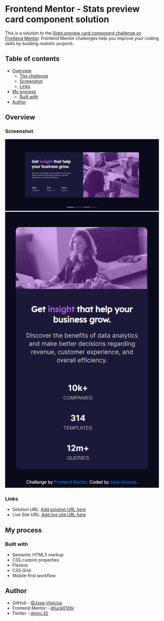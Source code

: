 # Frontend Mentor - Stats preview card component solution

This is a solution to the [Stats preview card component challenge on Frontend Mentor](https://www.frontendmentor.io/challenges/stats-preview-card-component-8JqbgoU62). Frontend Mentor challenges help you improve your coding skills by building realistic projects. 

## Table of contents

- [Overview](#overview)
  - [The challenge](#the-challenge)
  - [Screenshot](#screenshot)
  - [Links](#links)
- [My process](#my-process)
  - [Built with](#built-with)
- [Author](#author)

## Overview

### Screenshot

![web-screenshot](./screenshot/web-screenshot.jpeg)
![mobile-screenshot](./screenshot/mobile-screenshot.png)

### Links

- Solution URL: [Add solution URL here](https://github.com/Jose-Vinicius/Stats-preview)
- Live Site URL: [Add live site URL here](https://stats-preview-ashen.vercel.app/)

## My process

### Built with

- Semantic HTML5 markup
- CSS custom properties
- Flexbox
- CSS Grid
- Mobile-first workflow

## Author
- GitHub - [@Jose-Vinicius](https://github.com/Jose-Vinicius)
- Frontend Mentor - [@luck010br](https://www.frontendmentor.io/profile/luck010br)
- Twitter - [@vini.32](https://www.instagram.com/vini.32/)
